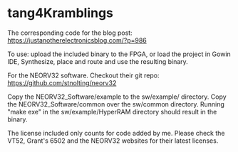 # tang4Kramblings

The corresponding code for the blog post: https://justanotherelectronicsblog.com/?p=986

To use: upload the included binary to the FPGA, or load the project in Gowin IDE, Synthesize, place and route and use the resulting binary.

For the NEORV32 software. Checkout their git repo: https://github.com/stnolting/neorv32
 
Copy the NEORV32_Software/example to the sw/example/ directory. Copy the NEORV32_Software/common over the sw/common directory. Running "make exe" in the sw/example/HyperRAM directory should result in the binary.

The license included only counts for code added by me. Please check the VT52, Grant's 6502 and the NEORV32 websites for their latest licenses.
